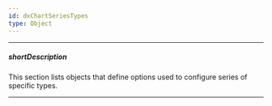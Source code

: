 ```yaml
---
id: dxChartSeriesTypes
type: Object
---
```

---
##### shortDescription
This section lists objects that define options used to configure series of specific types.

---
